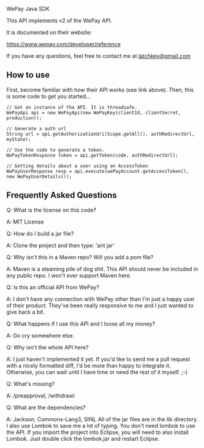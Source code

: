 WePay Java SDK

This API implements v2 of the WePay API.

It is documented on their website:

https://www.wepay.com/developer/reference

If you have any questions, feel free to contact me at latchkey@gmail.com

How to use
-----------

First, become familiar with how their API works (see link above). Then, this is some code to get you started...

    // Get an instance of the API. It is threadsafe.
    WePayApi api = new WePayApi(new WePayKey(clientId, clientSecret, production));

    // Generate a auth url
    String url = api.getAuthorizationUri(Scope.getAll(), authRedirectUrl, myState);

    // Use the code to generate a token.
    WePayTokenResponse token = api.getToken(code, authRedirectUrl);

    // Getting details about a user using an AccessToken
    WePayUserResponse resp = api.execute(wePayAccount.getAccessToken(), new WePayUserDetails());


Frequently Asked Questions
--------------------------

Q: What is the license on this code?

A: MIT License

Q: How do I build a jar file?

A: Clone the project and then type: 'ant jar'

Q: Why isn't this in a Maven repo? Will you add a pom file?

A: Maven is a steaming pile of dog shit. This API should never be included in any public repo. I won't ever support Maven here.

Q: Is this an official API from WePay?

A: I don't have any connection with WePay other than I'm just a happy user of their product. They've been really responsive to me and I just wanted to give back a bit.

Q: What happens if I use this API and I loose all my money?

A: Go cry somewhere else.

Q: Why isn't the whole API here?

A: I just haven't implemented it yet. If you'd like to send me a pull request with a nicely formatted diff, I'd be more than happy to integrate it. Otherwise, you can wait until I have time or need the rest of it myself. ;-)

Q: What's missing?

A: /preapproval, /withdrawl

Q: What are the dependencies?

A: Jackson, Commons-Lang3, Slf4j. All of the jar files are in the lib directory. I also use Lombok to save me a lot of typing. You don't need lombok to use the API. If you import the project into Eclipse, you will need to also install Lombok. Just double click the lombok.jar and restart Eclipse.